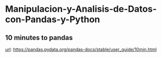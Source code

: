 # Manipulacion-y-Analisis-de-Datos-con-Pandas-y-Python

## 10 minutes to pandas

[url](https://pandas.pydata.org/pandas-docs/stable/user_guide/10min.html): https://pandas.pydata.org/pandas-docs/stable/user_guide/10min.html
